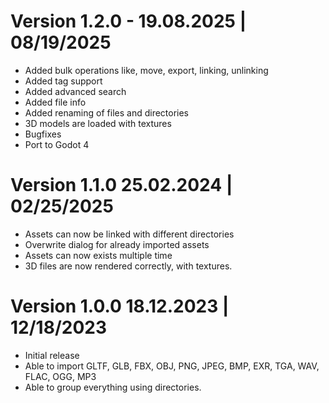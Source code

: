 # Version 1.2.0 - 19.08.2025 | 08/19/2025

* Added bulk operations like, move, export, linking, unlinking
* Added tag support
* Added advanced search
* Added file info
* Added renaming of files and directories
* 3D models are loaded with textures
* Bugfixes
* Port to Godot 4

# Version 1.1.0 25.02.2024 | 02/25/2025

* Assets can now be linked with different directories
* Overwrite dialog for already imported assets
* Assets can now exists multiple time
* 3D files are now rendered correctly, with textures.

# Version 1.0.0 18.12.2023 | 12/18/2023

* Initial release
* Able to import GLTF, GLB, FBX, OBJ, PNG, JPEG, BMP, EXR, TGA, WAV, FLAC, OGG, MP3
* Able to group everything using directories.
